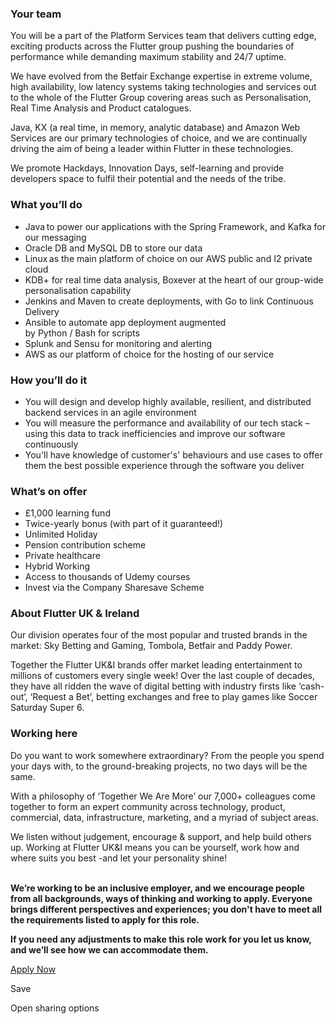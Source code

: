 ### **Your team**

You will be a part of the Platform Services team that delivers cutting edge, exciting products across the Flutter group pushing the boundaries of performance while demanding maximum stability and 24/7 uptime.

We have evolved from the Betfair Exchange expertise in extreme volume, high availability, low latency systems taking technologies and services out to the whole of the Flutter Group covering areas such as Personalisation, Real Time Analysis and Product catalogues.

Java, KX (a real time, in memory, analytic database) and Amazon Web Services are our primary technologies of choice, and we are continually driving the aim of being a leader within Flutter in these technologies.

We promote Hackdays, Innovation Days, self-learning and provide developers space to fulfil their potential and the needs of the tribe.

### **What you’ll do**

- Java to power our applications with the Spring Framework, and​ Kafka for our messaging 
- Oracle DB and MySQL DB to store our data​ 
- Linux as the main platform of choice on our AWS public and I2 private cloud​
- KDB+ for real time data analysis​, Boxever at the heart of our group-wide personalisation capability​ 
- Jenkins and Maven to create deployments​, with Go to link Continuous Delivery 
- Ansible to automate app deployment augmented by Python / Bash for scripts 
- Splunk and Sensu for monitoring and alerting 
- AWS as our platform of choice for the hosting of our service

### **How you’ll do it**

- You will design and develop highly available, resilient, and distributed backend services in an agile environment
- You will measure the performance and availability of our tech stack – using this data to track inefficiencies and improve our software continuously
- You'll have knowledge of customer's' behaviours and use cases to offer them the best possible experience through the software you deliver

### **What’s on offer** 

- £1,000 learning fund 
- Twice-yearly bonus (with part of it guaranteed!) 
- Unlimited Holiday 
- Pension contribution scheme 
- Private healthcare 
- Hybrid Working
- Access to thousands of Udemy courses 
- Invest via the Company Sharesave Scheme 

### **About Flutter UK & Ireland**  

Our division operates four of the most popular and trusted brands in the market: Sky Betting and Gaming, Tombola, Betfair and Paddy Power.  

Together the Flutter UK&I brands offer market leading entertainment to millions of customers every single week! Over the last couple of decades, they have all ridden the wave of digital betting with industry firsts like ‘cash-out’, ‘Request a Bet’, betting exchanges and free to play games like Soccer Saturday Super 6.  

### **Working here**  

Do you want to work somewhere extraordinary? From the people you spend your days with, to the ground-breaking projects, no two days will be the same. 

With a philosophy of ‘Together We Are More’ our 7,000+ colleagues come together to form an expert community across technology, product, commercial, data, infrastructure, marketing, and a myriad of subject areas.  

We listen without judgement, encourage & support, and help build others up. Working at Flutter UK&I means you can be yourself, work how and where suits you best -and let your personality shine!   
 

**We’re working to be an inclusive employer, and we encourage people from all backgrounds, ways of thinking and working to apply. Everyone brings different perspectives and experiences; you don't have to meet all the requirements listed to apply for this role.**   

**If you need any adjustments to make this role work for you let us know, and we’ll see how we can accommodate them.**  

[Apply Now](https://flutterbe.wd3.myworkdayjobs.com/FlutterUKI_External/job/London-UK/Associate-Software-Engineer_JR118978-1/apply)

Save

Open sharing options